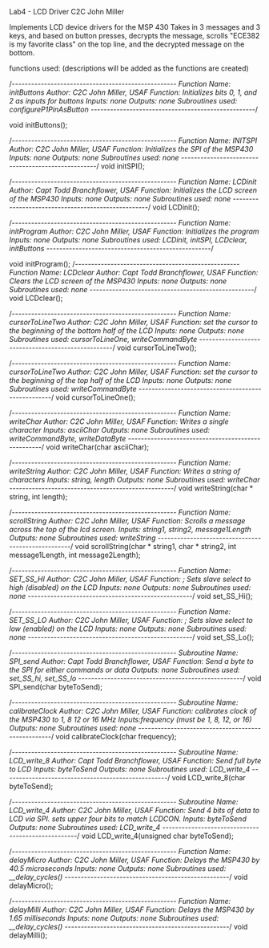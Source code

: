 Lab4 - LCD Driver
C2C John Miller

Implements LCD device drivers for the MSP 430
Takes in 3 messages and 3 keys, and based on button presses,
decrypts the message, scrolls "ECE382 is my favorite class" on the top line,
and the decrypted message on the bottom.

functions used: (descriptions will be added as the functions are created)



/*---------------------------------------------------
 Function Name: initButtons
 Author: C2C John Miller, USAF
 Function: Initializes bits 0, 1, and 2 as inputs for buttons
 Inputs: none
 Outputs: none
 Subroutines used: configureP1PinAsButton
 ---------------------------------------------------*/

void initButtons();

/*---------------------------------------------------
 Function Name: INITSPI
 Author: C2C John Miller, USAF
 Function: Initializes the SPI of the MSP430
 Inputs: none
 Outputs: none
 Subroutines used: none
 ---------------------------------------------------*/
void initSPI();

/*---------------------------------------------------
 Function Name: LCDinit
 Author: Capt Todd Branchflower, USAF
 Function: Initializes the LCD screen of the MSP430
 Inputs: none
 Outputs: none
 Subroutines used: none
 ---------------------------------------------------*/
void LCDinit();

/*---------------------------------------------------
 Function Name: initProgram
 Author: C2C John Miller, USAF
 Function: Initializes the program
 Inputs: none
 Outputs: none
 Subroutines used: LCDinit, initSPI, LCDclear, initButtons
 ---------------------------------------------------*/

void initProgram();
/*---------------------------------------------------
 Function Name: LCDclear
 Author: Capt Todd Branchflower, USAF
 Function: Clears the LCD screen of the MSP430
 Inputs: none
 Outputs: none
 Subroutines used: none
 ---------------------------------------------------*/
void LCDclear();

/*---------------------------------------------------
 Function Name: cursorToLineTwo
 Author: C2C John Miller, USAF
 Function: set the cursor to the beginning of the bottom half of the LCD
 Inputs: none
 Outputs: none
 Subroutines used: cursorToLineOne, writeCommandByte
 ---------------------------------------------------*/
void cursorToLineTwo();

/*---------------------------------------------------
 Function Name: cursorToLineTwo
 Author: C2C John Miller, USAF
 Function: set the cursor to the beginning of the top half of the LCD
 Inputs: none
 Outputs: none
 Subroutines used: writeCommandByte
 ---------------------------------------------------*/
void cursorToLineOne();

/*---------------------------------------------------
 Function Name: writeChar
 Author: C2C John Miller, USAF
 Function: Writes a single character
 Inputs: asciiChar
 Outputs: none
 Subroutines used: writeCommandByte, writeDataByte
 ---------------------------------------------------*/
void writeChar(char asciiChar);

/*---------------------------------------------------
 Function Name: writeString
 Author: C2C John Miller, USAF
 Function: Writes a string of characters
 Inputs: string, length
 Outputs: none
 Subroutines used: writeChar
 ---------------------------------------------------*/
void writeString(char * string, int length);

/*---------------------------------------------------
 Function Name: scrollString
 Author: C2C John Miller, USAF
 Function: Scrolls a message across the top of the lcd screen.
 Inputs: string1, string2, message1Length
 Outputs: none
 Subroutines used: writeString
 ---------------------------------------------------*/
void scrollString(char * string1, char * string2, int message1Length,
		int message2Length);

/*---------------------------------------------------
 Function Name: SET_SS_HI
 Author: C2C John Miller, USAF
 Function: ; Sets slave select to high (disabled) on the LCD
 Inputs: none
 Outputs: none
 Subroutines used: none
 ---------------------------------------------------*/
void set_SS_Hi();

/*---------------------------------------------------
 Function Name: SET_SS_LO
 Author: C2C John Miller, USAF
 Function: ; Sets slave select to low (enabled) on the LCD
 Inputs: none
 Outputs: none
 Subroutines used: none
 ---------------------------------------------------*/
void set_SS_Lo();

/*---------------------------------------------------
 Subroutine Name: SPI_send
 Author: Capt Todd Branchflower, USAF
 Function: Send a byte to the SPI for either commands or data
 Outputs: none
 Subroutines used: set_SS_hi, set_SS_lo
 ---------------------------------------------------*/
void SPI_send(char byteToSend);

/*---------------------------------------------------
 Subroutine Name: calibrateClock
 Author: C2C John Miller, USAF
 Function: calibrates clock of the MSP430 to 1, 8 12  or 16 MHz
 Inputs:frequency (must be 1, 8, 12, or 16)
 Outputs: none
 Subroutines used: none
 ---------------------------------------------------*/
void calibrateClock(char frequency);

/*---------------------------------------------------
 Subroutine Name: LCD_write_8
 Author: Capt Todd Branchflower, USAF
 Function: Send full byte to LCD
 Inputs: byteToSend
 Outputs: none
 Subroutines used: LCD_write_4
 ---------------------------------------------------*/
void LCD_write_8(char byteToSend);

/*---------------------------------------------------
 Subroutine Name: LCD_write_4
 Author: C2C John Miller, USAF
 Function: Send 4 bits of data to LCD via SPI.
 sets upper four bits to match LCDCON.
 Inputs: byteToSend
 Outputs: none
 Subroutines used: LCD_write_4
 ---------------------------------------------------*/
void LCD_write_4(unsigned char byteToSend);

/*---------------------------------------------------
 Function Name: delayMicro
 Author: C2C John Miller, USAF
 Function: Delays the MSP430 by 40.5 microseconds
 Inputs: none
 Outputs: none
 Subroutines used: __delay_cycles()
 ---------------------------------------------------*/
void delayMicro();

/*---------------------------------------------------
 Function Name: delayMilli
 Author: C2C John Miller, USAF
 Function: Delays the MSP430 by 1.65 milliseconds
 Inputs: none
 Outputs: none
 Subroutines used: __delay_cycles()
 ---------------------------------------------------*/
void delayMilli();
